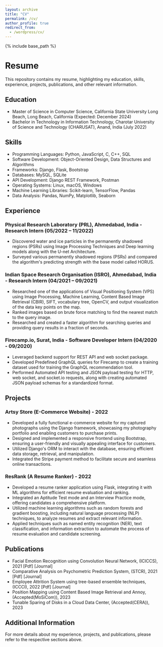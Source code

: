 ```yaml
---
layout: archive
title: "CV"
permalink: /cv/
author_profile: true
redirect_from:
  - /wordpress/cv/
---
```

{% include base_path %}
# Resume

This repository contains my resume, highlighting my education, skills, experience, projects, publications, and other relevant information.

## Education

- Master of Science in Computer Science, California State University Long Beach, Long Beach, California (Expected: December 2024)
- Bachelor in Technology in Information Technology, Charotar University of Science and Technology (CHARUSAT), Anand, India (July 2022)

## Skills

- Programming Languages: Python, JavaScript, C, C++, SQL
- Software Development: Object-Oriented Design, Data Structures and Algorithms
- Frameworks: Django, Flask, Bootstrap
- Databases: MySQL, SQLite
- API Development: Django REST Framework, Postman
- Operating Systems: Linux, macOS, Windows
- Machine Learning Libraries: Scikit-learn, TensorFlow, Pandas
- Data Analysis: Pandas, NumPy, Matplotlib, Seaborn

## Experience

### Physical Research Laboratory (PRL), Ahmedabad, India - Research Intern (05/2022 – 11/2022)

- Discovered water and ice particles in the permanently shadowed regions (PSRs) using Image Processing Techniques and Deep learning models along with the U-net Architecture.
- Surveyed various permanently shadowed regions (PSRs) and compared the algorithm's predicting strength with the base model called HORUS.

### Indian Space Research Organisation (ISRO), Ahmedabad, India - Research Intern (04/2021 – 09/2021)

- Researched one of the applications of Visual Positioning System (VPS) using Image Processing, Machine Learning, Content Based Image Retrieval (CBIR), SIFT, vocabulary tree, OpenCV, and output visualization of the data key points on the map.
- Ranked images based on brute force matching to find the nearest match to the query image.
- Researched and created a faster algorithm for searching queries and providing query results in a fraction of seconds.

### Firecamp.io, Surat, India - Software Developer Intern (04/2020 - 09/2020)

- Leveraged backend support for REST API and web socket package.
- Developed Predefined GraphQL queries for Firecamp to create a training dataset used for training the GraphQL recommendation tool.
- Performed Automated API testing and JSON payload testing for HTTP, web socket, and socket.io requests, along with creating automated JSON payload schemas for a standardized format.

## Projects

### Artsy Store (E-Commerce Website) - 2022

- Developed a fully functional e-commerce website for my captured photographs using the Django framework, showcasing my photography portfolio and enabling customers to purchase prints.
- Designed and implemented a responsive frontend using Bootstrap, ensuring a user-friendly and visually appealing interface for customers.
- Utilized Django's ORM to interact with the database, ensuring efficient data storage, retrieval, and manipulation.
- Integrated the Stripe payment method to facilitate secure and seamless online transactions.

### ResRank (A Resume Ranker) - 2022

- Developed a resume ranker application using Flask, integrating it with ML algorithms for efficient resume evaluation and ranking.
- Integrated an Aptitude Test mode and an Interview Practice mode, offering candidates a comprehensive platform.
- Utilized machine learning algorithms such as random forests and gradient boosting, including natural language processing (NLP) techniques, to analyze resumes and extract relevant information.
- Applied techniques such as named entity recognition (NER), text classification, and information extraction to automate the process of resume evaluation and candidate screening.

## Publications

- Facial Emotion Recognition using Convolution Neural Network, (ICICCS), 2021 [Pdf] [Journal]
- Comparative Analysis on Psychometric Prediction System, (STCR), 2021 [Pdf] [Journal]
- Employee Attrition System using tree-based ensemble techniques, (ICCCI), 2022 [Pdf] [Journal]
- Position Mapping using Content Based Image Retrieval and Annoy, (Accepted(MoSiCom)), 2023
- Tunable Sparing of Disks in a Cloud Data Center, (Accepted(CERA)), 2023

## Additional Information

For more details about my experience, projects, and publications, please refer to the respective sections above.
